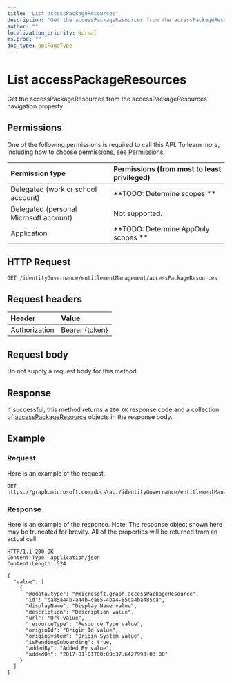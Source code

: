 ```yaml
---
title: "List accessPackageResources"
description: "Get the accessPackageResources from the accessPackageResources navigation property."
author: ""
localization_priority: Normal
ms.prod: ""
doc_type: apiPageType
---
```


# List accessPackageResources

Get the accessPackageResources from the accessPackageResources navigation property.

## Permissions
One of the following permissions is required to call this API. To learn more, including how to choose permissions, see [Permissions](/concepts/permissions-reference.md).

|Permission type|Permissions (from most to least privileged)|
|:---|:---|
|Delegated (work or school account)|**TODO: Determine scopes **|
|Delegated (personal Microsoft account)|Not supported.|
|Application|**TODO: Determine AppOnly scopes **|

## HTTP Request
<!-- {
  "blockType": "ignored"
}
-->
``` http
GET /identityGovernance/entitlementManagement/accessPackageResources
```

## Request headers
|Header|Value|
|:---|:---|
|Authorization|Bearer {token}|

## Request body
Do not supply a request body for this method.

## Response
If successful, this method returns a `200 OK` response code and a collection of [accessPackageResource](../resources/accesspackageresource.md) objects in the response body.

## Example

### Request
Here is an example of the request.
<!-- {
  "blockType": "request",
  "name": "get_accesspackageresource"
}
-->
``` http
GET https://graph.microsoft.com/docs\api/identityGovernance/entitlementManagement/accessPackageResources
```

### Response
Here is an example of the response. Note: The response object shown here may be truncated for brevity. All of the properties will be returned from an actual call.
<!-- {
  "blockType": "response",
  "truncated": true,
  "@odata.type": "collection(microsoft.graph.accesspackageresource)"
}
-->
``` http
HTTP/1.1 200 OK
Content-Type: application/json
Content-Length: 524

{
  "value": [
    {
      "@odata.type": "#microsoft.graph.accessPackageResource",
      "id": "ca85a44b-a44b-ca85-4ba4-85ca4ba485ca",
      "displayName": "Display Name value",
      "description": "Description value",
      "url": "Url value",
      "resourceType": "Resource Type value",
      "originId": "Origin Id value",
      "originSystem": "Origin System value",
      "isPendingOnboarding": true,
      "addedBy": "Added By value",
      "addedOn": "2017-01-01T00:00:37.6427993+03:00"
    }
  ]
}
```

